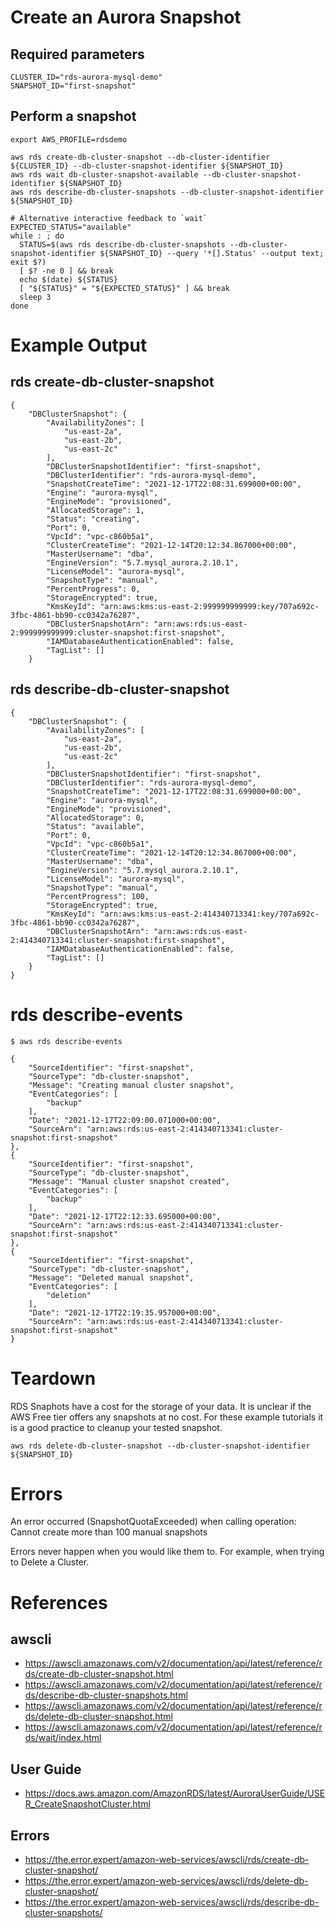 # Create an Aurora Snapshot

## Required parameters
    CLUSTER_ID="rds-aurora-mysql-demo"
    SNAPSHOT_ID="first-snapshot"

## Perform a snapshot

    export AWS_PROFILE=rdsdemo

    aws rds create-db-cluster-snapshot --db-cluster-identifier ${CLUSTER_ID} --db-cluster-snapshot-identifier ${SNAPSHOT_ID}
    aws rds wait db-cluster-snapshot-available --db-cluster-snapshot-identifier ${SNAPSHOT_ID}
    aws rds describe-db-cluster-snapshots --db-cluster-snapshot-identifier ${SNAPSHOT_ID}

    # Alternative interactive feedback to `wait`
    EXPECTED_STATUS="available"
    while : ; do
      STATUS=$(aws rds describe-db-cluster-snapshots --db-cluster-snapshot-identifier ${SNAPSHOT_ID} --query '*[].Status' --output text; exit $?)
      [ $? -ne 0 ] && break
      echo $(date) ${STATUS}
      [ "${STATUS}" = "${EXPECTED_STATUS}" ] && break
      sleep 3
    done


# Example Output

## rds create-db-cluster-snapshot

    {
        "DBClusterSnapshot": {
            "AvailabilityZones": [
                "us-east-2a",
                "us-east-2b",
                "us-east-2c"
            ],
            "DBClusterSnapshotIdentifier": "first-snapshot",
            "DBClusterIdentifier": "rds-aurora-mysql-demo",
            "SnapshotCreateTime": "2021-12-17T22:08:31.699000+00:00",
            "Engine": "aurora-mysql",
            "EngineMode": "provisioned",
            "AllocatedStorage": 1,
            "Status": "creating",
            "Port": 0,
            "VpcId": "vpc-c860b5a1",
            "ClusterCreateTime": "2021-12-14T20:12:34.867000+00:00",
            "MasterUsername": "dba",
            "EngineVersion": "5.7.mysql_aurora.2.10.1",
            "LicenseModel": "aurora-mysql",
            "SnapshotType": "manual",
            "PercentProgress": 0,
            "StorageEncrypted": true,
            "KmsKeyId": "arn:aws:kms:us-east-2:999999999999:key/707a692c-3fbc-4861-bb90-cc0342a76287",
            "DBClusterSnapshotArn": "arn:aws:rds:us-east-2:999999999999:cluster-snapshot:first-snapshot",
            "IAMDatabaseAuthenticationEnabled": false,
            "TagList": []
        }

## rds describe-db-cluster-snapshot

    {
        "DBClusterSnapshot": {
            "AvailabilityZones": [
                "us-east-2a",
                "us-east-2b",
                "us-east-2c"
            ],
            "DBClusterSnapshotIdentifier": "first-snapshot",
            "DBClusterIdentifier": "rds-aurora-mysql-demo",
            "SnapshotCreateTime": "2021-12-17T22:08:31.699000+00:00",
            "Engine": "aurora-mysql",
            "EngineMode": "provisioned",
            "AllocatedStorage": 0,
            "Status": "available",
            "Port": 0,
            "VpcId": "vpc-c860b5a1",
            "ClusterCreateTime": "2021-12-14T20:12:34.867000+00:00",
            "MasterUsername": "dba",
            "EngineVersion": "5.7.mysql_aurora.2.10.1",
            "LicenseModel": "aurora-mysql",
            "SnapshotType": "manual",
            "PercentProgress": 100,
            "StorageEncrypted": true,
            "KmsKeyId": "arn:aws:kms:us-east-2:414340713341:key/707a692c-3fbc-4861-bb90-cc0342a76287",
            "DBClusterSnapshotArn": "arn:aws:rds:us-east-2:414340713341:cluster-snapshot:first-snapshot",
            "IAMDatabaseAuthenticationEnabled": false,
            "TagList": []
        }
    }

# rds describe-events

    $ aws rds describe-events

    {
        "SourceIdentifier": "first-snapshot",
        "SourceType": "db-cluster-snapshot",
        "Message": "Creating manual cluster snapshot",
        "EventCategories": [
            "backup"
        ],
        "Date": "2021-12-17T22:09:00.071000+00:00",
        "SourceArn": "arn:aws:rds:us-east-2:414340713341:cluster-snapshot:first-snapshot"
    },
    {
        "SourceIdentifier": "first-snapshot",
        "SourceType": "db-cluster-snapshot",
        "Message": "Manual cluster snapshot created",
        "EventCategories": [
            "backup"
        ],
        "Date": "2021-12-17T22:12:33.695000+00:00",
        "SourceArn": "arn:aws:rds:us-east-2:414340713341:cluster-snapshot:first-snapshot"
    },
    {
        "SourceIdentifier": "first-snapshot",
        "SourceType": "db-cluster-snapshot",
        "Message": "Deleted manual snapshot",
        "EventCategories": [
            "deletion"
        ],
        "Date": "2021-12-17T22:19:35.957000+00:00",
        "SourceArn": "arn:aws:rds:us-east-2:414340713341:cluster-snapshot:first-snapshot"
    }


# Teardown

RDS Snaphots have a cost for the storage of your data. It is unclear if the AWS Free tier offers any snapshots at no cost. For these example tutorials it is a good practice to cleanup your tested snapshot.

    aws rds delete-db-cluster-snapshot --db-cluster-snapshot-identifier ${SNAPSHOT_ID}

# Errors

 An error occurred (SnapshotQuotaExceeded) when calling operation: Cannot create more than 100 manual snapshots

Errors never happen when you would like them to. For example, when trying to <a hef="https://the.error.expert/amazon-web-services/awscli/rds/delete-db-cluster/rds-snapquotaexceeded-deletedbcluster-manual-snapshots.html">Delete a Cluster</a>.

# References

## awscli
- https://awscli.amazonaws.com/v2/documentation/api/latest/reference/rds/create-db-cluster-snapshot.html
- https://awscli.amazonaws.com/v2/documentation/api/latest/reference/rds/describe-db-cluster-snapshots.html
- https://awscli.amazonaws.com/v2/documentation/api/latest/reference/rds/delete-db-cluster-snapshot.html
- https://awscli.amazonaws.com/v2/documentation/api/latest/reference/rds/wait/index.html

## User Guide
- https://docs.aws.amazon.com/AmazonRDS/latest/AuroraUserGuide/USER_CreateSnapshotCluster.html

## Errors
- https://the.error.expert/amazon-web-services/awscli/rds/create-db-cluster-snapshot/
- https://the.error.expert/amazon-web-services/awscli/rds/delete-db-cluster-snapshot/
- https://the.error.expert/amazon-web-services/awscli/rds/describe-db-cluster-snapshots/
